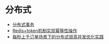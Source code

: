 # 分布式
  
  - [分布式事务](note/分布式事务.md)
  - [Redis+token机制实现幂等性操作](note/Redis+token机制实现幂等性操作.md)
  - [每秒上千订单场景下的分布式锁高并发优化实践](note/每秒上千订单场景下的分布式锁高并发优化实践.md)
